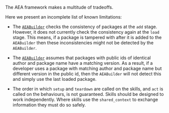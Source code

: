 The AEA framework makes a multitude of tradeoffs.

Here we present an incomplete list of known limitations:

- The <a href="../api/aea_builder#aeabuilder-objects">`AEABuilder`</a> checks the consistency of packages at the `add` stage. However, it does not currently check the consistency again at the `load` stage. This means, if a package is tampered with after it is added to the `AEABuilder` then these inconsistencies might not be detected by the `AEABuilder`.

- The <a href="../api/aea_builder#aeabuilder-objects">`AEABuilder`</a> assumes that packages with public ids of identical author and package name have a matching version. As a result, if a developer uses a package with matching author and package name but different version in the public id, then the `AEABuilder` will not detect this and simply use the last loaded package.

- The order in which `setup` and `teardown` are called on the skills, and `act` is called on the behaviours, is not guaranteed. Skills should be designed to work independently. Where skills use the `shared_context` to exchange information they must do so safely.

<br />
